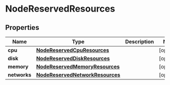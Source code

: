 

# NodeReservedResources


## Properties

Name | Type | Description | Notes
------------ | ------------- | ------------- | -------------
**cpu** | [**NodeReservedCpuResources**](NodeReservedCpuResources.md) |  |  [optional]
**disk** | [**NodeReservedDiskResources**](NodeReservedDiskResources.md) |  |  [optional]
**memory** | [**NodeReservedMemoryResources**](NodeReservedMemoryResources.md) |  |  [optional]
**networks** | [**NodeReservedNetworkResources**](NodeReservedNetworkResources.md) |  |  [optional]



